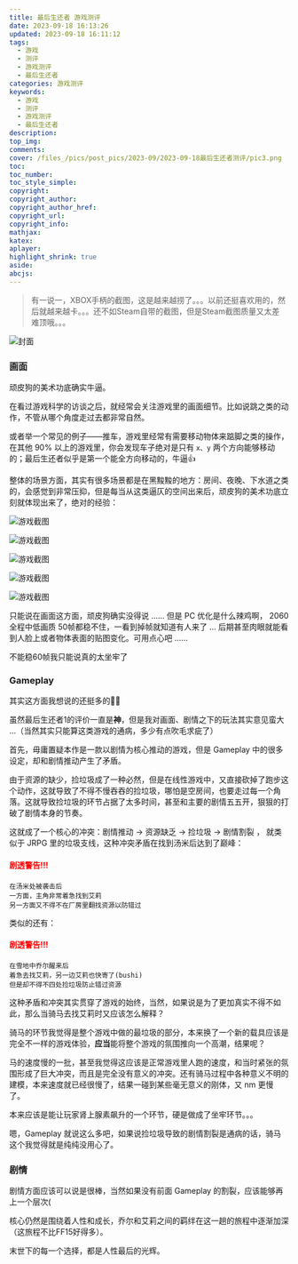 ```yaml
---
title: 最后生还者 游戏测评
date: 2023-09-18 16:13:26
updated: 2023-09-18 16:11:12
tags:
  - 游戏
  - 测评
  - 游戏测评
  - 最后生还者
categories: 游戏测评
keywords:
  - 游戏
  - 测评
  - 游戏测评
  - 最后生还者
description: 
top_img:
comments:
cover: /files_/pics/post_pics/2023-09/2023-09-18最后生还者测评/pic3.png
toc:
toc_number:
toc_style_simple:
copyright:
copyright_author:
copyright_author_href:
copyright_url:
copyright_info:
mathjax:
katex:
aplayer:
highlight_shrink: true
aside:
abcjs:
---
```


> 有一说一，XBOX手柄的截图，这是越来越捞了。。。以前还挺喜欢用的，然后就越来越卡。。。还不如Steam自带的截图，但是Steam截图质量又太差    难顶哦。。。

![封面](/Cx330-502-Blogs/files_/pics/post_pics/2023-09/2023-09-18最后生还者测评/pic6.png)

### 画面

顽皮狗的美术功底确实牛逼。

在看过游戏科学的访谈之后，就经常会关注游戏里的画面细节。比如说跳之类的动作，不管从哪个角度走过去都非常自然。

或者举一个常见的例子——推车，游戏里经常有需要移动物体来踮脚之类的操作，在其他 90% 以上的游戏里，你会发现车子绝对是只有 `x、y` 两个方向能够移动的；最后生还者似乎是第一个能全方向移动的，牛逼👍

整体的场景方面，其实有很多场景都是在黑黢黢的地方：房间、夜晚、下水道之类的，会感觉到非常压抑，但是每当从这类逼仄的空间出来后，顽皮狗的美术功底立刻就体现出来了，绝对的经验：

![游戏截图](/Cx330-502-Blogs/files_/pics/post_pics/2023-09/2023-09-18最后生还者测评/pic1.png)

![游戏截图](/Cx330-502-Blogs/files_/pics/post_pics/2023-09/2023-09-18最后生还者测评/pic2.png)

![游戏截图](/Cx330-502-Blogs/files_/pics/post_pics/2023-09/2023-09-18最后生还者测评/pic3.png)

![游戏截图](/Cx330-502-Blogs/files_/pics/post_pics/2023-09/2023-09-18最后生还者测评/pic4.png)

![游戏截图](/Cx330-502-Blogs/files_/pics/post_pics/2023-09/2023-09-18最后生还者测评/pic5.png)

只能说在画面这方面，顽皮狗确实没得说 ...... 但是 PC 优化是什么辣鸡啊， 2060 全程中低画质 50帧都稳不住，一看到掉帧就知道有人来了 ... 后期甚至肉眼就能看到人脸上或者物体表面的贴图变化。可用点心吧 ......

不能稳60帧我只能说真的太坐牢了

### Gameplay

其实这方面我想说的还挺多的😵‍💫

虽然最后生还者1的评价一直是**神**，但是我对画面、剧情之下的玩法其实意见蛮大 ...（当然其实只能算这类游戏的通病，多少有点吹毛求疵了）

首先，毋庸置疑本作是一款以剧情为核心推动的游戏，但是 Gameplay 中的很多设定，却和剧情推动产生了矛盾。

由于资源的缺少，捡垃圾成了一种必然，但是在线性游戏中，又直接砍掉了跑步这个动作，这就导致了不得不慢吞吞的捡垃圾，哪怕是空房间，也要走过每一个角落。这就导致捡垃圾的环节占据了太多时间，甚至和主要的剧情五五开，狠狠的打破了剧情本身的节奏。

这就成了一个核心的冲突：剧情推动 -> 资源缺乏 -> 捡垃圾 -> 剧情割裂 ， 就类似于 JRPG 里的垃圾支线，这种冲突矛盾在找到汤米后达到了巅峰：

#### <font color="red"><b>剧透警告!!!</b></font>

```shell
在汤米处被袭击后
一方面，主角非常着急找到艾莉
另一方面又不得不在厂房里翻找资源以防错过
```

类似的还有：

#### <font color="red"><b>剧透警告!!!</b></font>

```shell
在雪地中乔尔醒来后
着急去找艾莉，另一边艾莉也快寄了(bushi)
但是却不得不四处捡垃圾防止错过资源
```

这种矛盾和冲突其实贯穿了游戏的始终，当然，如果说是为了更加真实不得不如此，那么当骑马去找艾莉时又应该怎么解释？

骑马的环节我觉得是整个游戏中做的最垃圾的部分，本来换了一个新的载具应该是完全不一样的游戏体验，**应当**能将整个游戏的氛围推向一个高潮，结果呢？

马的速度慢的一批，甚至我觉得这应该是正常游戏里人跑的速度，和当时紧张的氛围形成了巨大冲突，而且是完全没有意义的冲突。还有骑马过程中各种意义不明的建模，本来速度就已经很慢了，结果一碰到某些毫无意义的刚体，又 nm 更慢了。

本来应该是能让玩家肾上腺素飙升的一个环节，硬是做成了坐牢环节。。。

嗯，Gameplay 就说这么多吧，如果说捡垃圾导致的剧情割裂是通病的话，骑马这个我觉得就是纯纯没用心了。

### 剧情

剧情方面应该可以说是很棒，当然如果没有前面 Gameplay 的割裂，应该能够再上一个层次(

核心仍然是围绕着人性和成长，乔尔和艾莉之间的羁绊在这一趟的旅程中逐渐加深（这旅程不比FF15好得多）。

末世下的每一个选择，都是人性最后的光辉。
